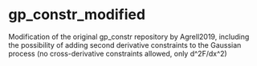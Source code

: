 # gp_constr_modified
Modification of the original gp_constr repository by Agrell2019, including the possibility of adding second derivative constraints to the Gaussian process (no cross-derivative constraints allowed, only d^2F/dx^2)
